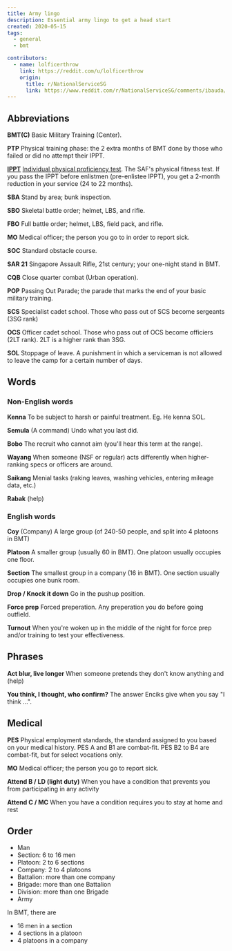```yaml
---
title: Army lingo
description: Essential army lingo to get a head start
created: 2020-05-15
tags:
  - general
  - bmt

contributors:
  - name: lolficerthrow
    link: https://reddit.com/u/lolficerthrow
    origin:
      title: r/NationalServiceSG
      link: https://www.reddit.com/r/NationalServiceSG/comments/ibauda/unit_vs_company_vs_battalion_vs_division_vs/
---
```


## Abbreviations
**BMT(C)**
Basic Military Training (Center).

**PTP**
Physical training phase: the 2 extra months of BMT done by those who failed or did no attempt their IPPT.

[**IPPT**](/ippt)
[Individual physical proficiency test](https://en.m.wikipedia.org/wiki/Individual_physical_proficiency_test). The SAF's physical fitness test. If you pass the IPPT before enlistmen (pre-enlistee IPPT), you get a 2-month reduction in your service (24 to 22 months).

**SBA**
Stand by area; bunk inspection.

**SBO**
Skeletal battle order; helmet, LBS, and rifle.

**FBO**
Full battle order; helmet, LBS, field pack, and rifle.

**MO**
Medical officer; the person you go to in order to report sick.

**SOC**
Standard obstacle course.

**SAR 21**
Singapore Assault Rifle, 21st century; your one-night stand in BMT.

**CQB**
Close quarter combat (Urban operation).

**POP**
Passing Out Parade; the parade that marks the end of your basic military training.

**SCS**
Specialist cadet school. Those who pass out of SCS become sergeants (3SG rank)

**OCS**
Officer cadet school. Those who pass out of OCS become officiers (2LT rank). 2LT is a higher rank than 3SG.

**SOL**
Stoppage of leave. A punishment in which a serviceman is not allowed to leave the camp for a certain number of days.

## Words

### Non-English words

**Kenna**
To be subject to harsh or painful treatment. Eg. He kenna SOL.

**Semula**
(A command) Undo what you last did.

**Bobo**
The recruit who cannot aim (you'll hear this term at the range).

**Wayang**
When someone (NSF or regular) acts differently when higher-ranking specs or officers are around.
  
**Saikang**
Menial tasks (raking leaves, washing vehicles, entering mileage data, etc.)
  
**Rabak**
(help)
  
### English words

**Coy**
(Company) A large group (of 240-50 people, and split into 4 platoons in BMT)

**Platoon**
A smaller group (usually 60 in BMT). One platoon usually occupies one floor.

**Section**
The smallest group in a company (16 in BMT). One section usually occupies one bunk room.

**Drop / Knock it down**
Go in the pushup position.

**Force prep**
Forced preperation. Any preperation you do before going outfield.

**Turnout**
When you're woken up in the middle of the night for force prep and/or training to test your effectiveness.

## Phrases

**Act blur, live longer**
When someone pretends they don't know anything and (help)
  
**You think, I thought, who confirm?**
The answer Enciks give when you say "I think ...".

<div style="margin-top: 1rem">
  <adsbygoogle />
</div>

## Medical
**PES**
Physical employment standards, the standard assigned to you based on your medical history. PES A and B1 are combat-fit. PES B2 to B4 are combat-fit, but for select vocations only.

**MO**
Medical officer; the person you go to report sick.

**Attend B / LD (light duty)**
When you have a condition that prevents you from participating in any activity

**Attend C / MC**
When you have a condition requires you to stay at home and rest


## Order
- Man
- Section: 6 to 16 men
- Platoon: 2 to 6 sections
- Company: 2 to 4 platoons
- Battalion: more than one company
- Brigade: more than one Battalion
- Division: more than one Brigade
- Army

In BMT, there are
- 16 men in a section
- 4 sections in a platoon
- 4 platoons in a company